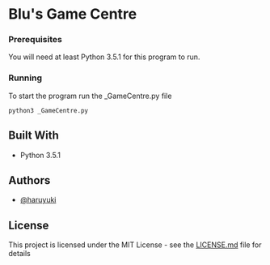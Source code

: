 # Blu's Game Centre

### Prerequisites

You will need at least Python 3.5.1 for this program to run.

### Running

To start the program run the _GameCentre.py file

```
python3 _GameCentre.py
```

## Built With

* Python 3.5.1

## Authors

* [@haruyuki](https://github.com/haruyuki)

## License

This project is licensed under the MIT License - see the [LICENSE.md](LICENSE) file for details
